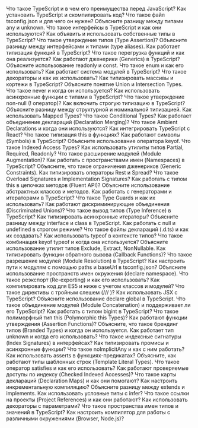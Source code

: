 Что такое TypeScript и в чем его преимущества перед JavaScript?
Как установить TypeScript и скомпилировать код?
Что такое файл tsconfig.json и для чего он нужен?
Объясните разницу между типами any и unknown.
Что такое интерфейсы в TypeScript и как они используются?
Как объявить и использовать собственные типы в TypeScript?
Что такое утверждение типов (Type Assertion)?
Объясните разницу между интерфейсами и типами (type aliases).
Как работает типизация функций в TypeScript?
Что такое перегрузка функций и как она реализуется?
Как работают дженерики (Generics) в TypeScript?
Объясните использование readonly и const.
Что такое enum и как его использовать?
Как работает система модулей в TypeScript?
Что такое декораторы и как их использовать?
Как типизировать массивы и кортежи в TypeScript?
Объясните понятие Union и Intersection Types.
Что такое never и когда он используется?
Как использовать асинхронные функции с типами в TypeScript?
Что такое утверждение non-null (! оператор)?
Как включить строгую типизацию в TypeScript?
Объясните разницу между структурной и номинальной типизацией.
Как использовать Mapped Types?
Что такое Conditional Types?
Как работает объединение деклараций (Declaration Merging)?
Что такое Ambient Declarations и когда они используются?
Как интегрировать TypeScript с React?
Что такое типизация this в функциях?
Как работают символы (Symbols) в TypeScript?
Объясните использование оператора keyof.
Что такое Indexed Access Types?
Как использовать утилиты типов Partial, Required, Readonly?
Что такое расширение модулей (Module Augmentation)?
Как работать с пространствами имен (Namespaces) в TypeScript?
Объясните, что такое ограничения дженериков (Generic Constraints).
Как типизировать операторы Rest и Spread?
Что такое Overload Signatures и Implementation Signatures?
Как работать с типом this в цепочках методов (Fluent API)?
Объясните использование абстрактных классов и методов.
Как работать с генераторами и итераторами в TypeScript?
Что такое Type Guards и как их использовать?
Как работают дискриминирующие объединения (Discriminated Unions)?
Что такое вывод типов (Type Inference) в TypeScript?
Как типизировать асинхронные итераторы?
Объясните разницу между interface и class в TypeScript.
Как работать с null и undefined в строгом режиме?
Что такое файлы деклараций (.d.ts) и как их создавать?
Как использовать typeof в контексте типов?
Что такое комбинация keyof typeof и когда она используется?
Объясните использование утилит типов Exclude, Extract, NonNullable.
Как типизировать функции обратного вызова (Callback Functions)?
Что такое разрешение модулей (Module Resolution) в TypeScript?
Как настроить пути к модулям с помощью paths и baseUrl в tsconfig.json?
Объясните использование пространств имен окружения (declare namespace).
Что такое реэкспорт (Re-exporting) и как его использовать?
Как компилировать код для ES5 и ниже с учетом классов и модулей?
Что такое директивы с тройным слешем (/// <reference />)?
Как использовать JSX с TypeScript?
Объясните использование declare global в TypeScript.
Что такое объединение модулей (Module Concatenation) и поддерживает ли его TypeScript?
Как работать с типом bigint в TypeScript?
Что такое полиморфный тип this (Polymorphic this Types)?
Как работают функции утверждения (Assertion Functions)?
Объясните, что такое брендинг типов (Branded Types) и когда он используется.
Как работает тип unknown и когда его использовать?
Что такое индексные сигнатуры (Index Signatures) в интерфейсах?
Как типизировать промисы и асинхронные функции?
Что такое noImplicitAny и как с ним работать?
Как использовать asserts в функциях-предикатах?
Объясните, как работают типы шаблонных строк (Template Literal Types).
Что такое оператор satisfies и как его использовать?
Как работают проверяемые доступы по индексу (Checked Indexed Accesses)?
Что такое карты деклараций (Declaration Maps) и как они помогают?
Как настроить инкрементальную компиляцию?
Объясните разницу между extends и implements.
Как использовать условные типы с infer?
Что такое ссылки на проекты (Project References) и как они работают?
Как использовать декораторы с параметрами?
Что такое пространства имен типов и значений в TypeScript?
Как настроить компилятор для работы с различными окружениями (Browser, Node.js)?